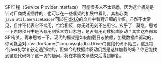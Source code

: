 SPI全程（Service Provider Interface）
可能很多人不太熟悉，因为这个机制是针对厂商或者插件的，也可以在一些框架的扩展中看到。其核心类`java.util.ServiceLoader`可以在[jdk1.8](https://docs.oracle.com/javase/8/docs/api/java/util/ServiceLoader.html)的文档中看到详细的介绍。虽然不太常见，但并不代表它不常用，恰恰相反，你无时无刻不在用它。玄乎了，莫急，思考一下你的项目中是否有用到第三方日志包，是否有用到数据库驱动？其实这些都和SPI有关。再来思考一下，现代的框架是如何加载日志依赖，加载数据库驱动的，你可能会对class.forName(“com.mysql.jdbc.Driver”)这段代码不陌生，这是每个java初学者必定遇到过的，但如今的数据库驱动仍然是这样加载的吗？你还能找到这段代码吗？这一切的疑问，将在本篇文章结束后得到解答。